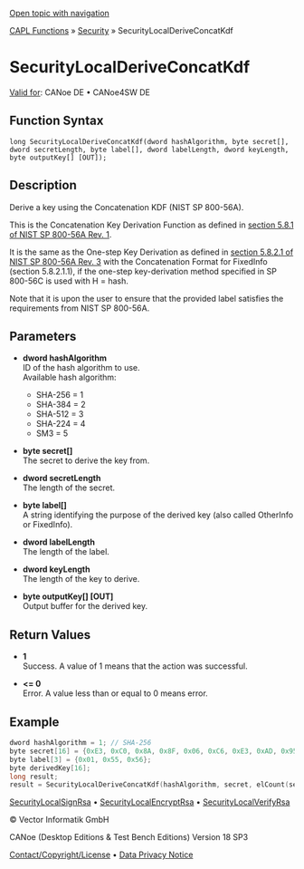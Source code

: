 [Open topic with navigation](../../../../../CANoeDEFamily.htm#Topics/CAPLFunctions/Security/Functions/CAPLfunctionSecurityLocalDeriveConcatKdf.md)

[CAPL Functions](../../CAPLfunctions.md) » [Security](../CAPLFunctionsSecurityOverview.md) » SecurityLocalDeriveConcatKdf

# SecurityLocalDeriveConcatKdf

[Valid for](../../../Shared/FeatureAvailability.md):  CANoe DE • CANoe4SW DE

## Function Syntax

```
long SecurityLocalDeriveConcatKdf(dword hashAlgorithm, byte secret[], dword secretLength, byte label[], dword labelLength, dword keyLength, byte outputKey[] [OUT]);
```

## Description

Derive a key using the Concatenation KDF (NIST SP 800-56A).

This is the Concatenation Key Derivation Function as defined in [section 5.8.1 of NIST SP 800-56A Rev. 1](https://csrc.nist.gov/pubs/sp/800/56/a/r1/final).

It is the same as the One-step Key Derivation as defined in [section 5.8.2.1 of NIST SP 800-56A Rev. 3](https://csrc.nist.gov/pubs/sp/800/56/a/r3/final) with the Concatenation Format for FixedInfo (section 5.8.2.1.1), if the one-step key-derivation method specified in SP 800-56C is used with H = hash.

Note that it is upon the user to ensure that the provided label satisfies the requirements from NIST SP 800-56A.

## Parameters

- **dword hashAlgorithm**  
  ID of the hash algorithm to use.  
  Available hash algorithm:  
  - SHA-256 = 1
  - SHA-384 = 2
  - SHA-512 = 3
  - SHA-224 = 4
  - SM3 = 5

- **byte secret[]**  
  The secret to derive the key from.

- **dword secretLength**  
  The length of the secret.

- **byte label[]**  
  A string identifying the purpose of the derived key (also called OtherInfo or FixedInfo).

- **dword labelLength**  
  The length of the label.

- **dword keyLength**  
  The length of the key to derive.

- **byte outputKey[] [OUT]**  
  Output buffer for the derived key.

## Return Values

- **1**  
  Success. A value of 1 means that the action was successful.

- **<= 0**  
  Error. A value less than or equal to 0 means error.

## Example

```c
dword hashAlgorithm = 1; // SHA-256
byte secret[16] = {0xE3, 0xC0, 0x8A, 0x8F, 0x06, 0xC6, 0xE3, 0xAD, 0x95, 0xA7, 0x05, 0x57, 0xB2, 0x3F, 0x75, 0x48};
byte label[3] = {0x01, 0x55, 0x56};
byte derivedKey[16];
long result;
result = SecurityLocalDeriveConcatKdf(hashAlgorithm, secret, elCount(secret), label, elCount(label), elCount(derivedKey), derivedKey);
```

[SecurityLocalSignRsa](CAPLfunctionSecurityLocalSignRSA.md) • [SecurityLocalEncryptRsa](CAPLfunctionSecurityLocalEncryptRsa.md) • [SecurityLocalVerifyRsa](CAPLfunctionSecurityLocalVerifyRSA.md)

© Vector Informatik GmbH

CANoe (Desktop Editions & Test Bench Editions) Version 18 SP3

[Contact/Copyright/License](../../../Shared/ContactCopyrightLicense.md) • [Data Privacy Notice](https://www.vector.com/int/en/company/get-info/privacy-policy/)